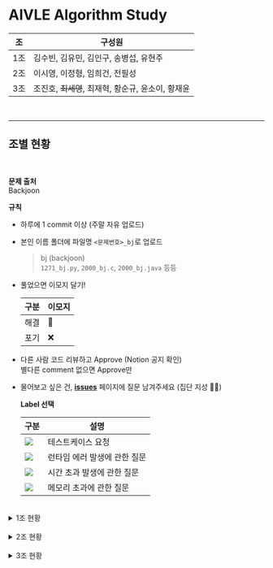 
# **AIVLE Algorithm Study**

| 조| 구성원 |
|--|--|
| 1조 | 김수빈, 김유민, 김인구, 송병섭, 유현주 |
| 2조 | 이시영, 이정형, 임희건, 전필성 |
| 3조 | 조진호, ~~최세영~~, 최재혁, 황순규, 윤소이, 황재윤 |

<br>

---

## **조별 현황**

<br>

**문제 출처**  
Backjoon    


**규칙**  

- 하루에 1 commit 이상 (주말 자유 업로드)   

- 본인 이름 폴더에 파일명 `<문제번호>_bj`로 업로드
    > bj (backjoon)  
    > `1271_bj.py`, `2000_bj.c`, `2000_bj.java` 등등
- 풀었으면 이모지 달기!

    | 구분 | 이모지 |
    |--|--|
    | 해결 | 💯 |
    | 포기 | ❌ |

- 다른 사람 코드 리뷰하고 Approve (Notion 공지 확인)  
    별다른 comment 없으면 Approve만  
    
- 물어보고 싶은 건, [**issues**](https://github.com/AIVLE-School-2-Study/Algorithm-study/issues) 페이지에 질문 남겨주세요 (집단 지성 💪💪)
    
    **Label 선택**  

    |구분|설명|
    |--|--|
    |<img src="https://img.shields.io/badge/테스트케이스 요청-141245?style=flat&logoColor=white"/></a> | 테스트케이스 요청 |
    |<img src="https://img.shields.io/badge/런타임 에러-E61659?style=flat&logoColor=white"/></a> | 런타임 에러 발생에 관한 질문 |
    |<img src="https://img.shields.io/badge/시간 초과-1D76DB?style=flat&logoColor=white"/></a> | 시간 초과 발생에 관한 질문 |
    |<img src="https://img.shields.io/badge/메모리 초과-0E8A16?style=flat&logoColor=white"/></a> | 메모리 초과에 관한 질문 |

<br>

<details>
<summary> 1조 현황 </summary>
<div markdown="1">

| 난이도 | 문제 | 출처 | 김수빈 | 김유민 | 김인구 | 송병섭 | 유현주 |   
|--|--|--|--|--|--|--|--|
|b-5|[1271](https://www.acmicpc.net/problem/1271)  | backjoon | 💯 | 💯 | 💯 | 💯 | 💯 |
|b-5|[4101](https://www.acmicpc.net/problem/4101)  | backjoon | 💯 | 💯 | 💯 | 💯 | 💯 |
|b-5|[4999](https://www.acmicpc.net/problem/4999)  | backjoon | 💯 | 💯 | 💯 | 💯 | 💯 |
|b-5|[10430](https://www.acmicpc.net/problem/10430)  | backjoon | 💯 | 💯 | 💯 | 💯 | 💯 |
|b-5|[8393](https://www.acmicpc.net/problem/8393)  | backjoon | 💯 | 💯 | 💯 | 💯 | 💯 |
|b-4|[10768](https://www.acmicpc.net/problem/10768)  | backjoon | 💯 | 💯 | 💯 | 💯 | 💯 |
|b-4|[10808](https://www.acmicpc.net/problem/10808)  | backjoon | 💯 | 💯 | 💯 | 💯 | 💯 |
|b-4|[2440](https://www.acmicpc.net/problem/2440)  | backjoon | 💯 | 💯 | 💯 | 💯 | 💯 |
|b-4|[1264](https://www.acmicpc.net/problem/1264)  | backjoon | 💯 | 💯 | 💯 | 💯 | 💯 |
|b-4|[2439](https://www.acmicpc.net/problem/2439)  | backjoon | 💯 | 💯 | 💯 | 💯 | 💯 |
|b-4|[3046](https://www.acmicpc.net/problem/3046)  | backjoon | 💯 | 💯 | 💯 | 💯 | 💯 |
|b-3|[1247](https://www.acmicpc.net/problem/1247)  | backjoon | 💯 | 💯 | 💯 | 💯 | 💯 |
|b-3|[2442](https://www.acmicpc.net/problem/2442)  | backjoon | 💯 | 💯 | 💯 | 💯 | 💯 |
|b-3|[2525](https://www.acmicpc.net/problem/2525)  | backjoon | 💯 | 💯 | 💯 | 💯 | 💯 |
|b-3|[2588](https://www.acmicpc.net/problem/2588)  | backjoon | 💯 | 💯 | 💯 | 💯 | 💯 |
|b-3|[2914](https://www.acmicpc.net/problem/2914)  | backjoon | 💯 | 💯 | 💯 | 💯 | 💯 |
|b-2|[1152](https://www.acmicpc.net/problem/1152)  | backjoon | 💯 | 💯 | 💯 | 💯 | 💯 |
|b-2|[1297](https://www.acmicpc.net/problem/1297)  | backjoon | 💯 | 💯 | 💯 | 💯 |  |
|b-1|[1110](https://www.acmicpc.net/problem/1110)  | backjoon | 💯 |  | 💯 | 💯 |  |
|b-1|[1157](https://www.acmicpc.net/problem/1157)  | backjoon | 💯 |  | 💯 | 💯 |  |
|b-1|[11653](https://www.acmicpc.net/problem/11653)  | backjoon | 💯 |  | 💯 | 💯 |  |
|b-1|[10989](https://www.acmicpc.net/problem/10989)  | backjoon |  💯| 💯 | 💯 | | 💯 |
|b-1|[2163](https://www.acmicpc.net/problem/2163)  | backjoon | 💯 | 💯 | 💯 | 💯 |  |
|b-1|[1259](https://www.acmicpc.net/problem/1259)  | backjoon | 💯 | 💯 | 💯 |  |  |



</div>
</details>

<br>

<details>
<summary> 2조 현황 </summary>
<div markdown="1">


| 난이도 | 문제 | 출처 | 이시영 | 이정형 | 임희건 | 전필성 |   
|--|--|--|--|--|--|--|
|b-5|[1271](https://www.acmicpc.net/problem/1271)  | backjoon | 💯|💯|💯|💯  |
|b-5|[4101](https://www.acmicpc.net/problem/4101)  | backjoon |💯|💯|💯| 💯 |
|b-5|[4999](https://www.acmicpc.net/problem/4999)  | backjoon |💯|💯|💯|  |
|b-5|[10430](https://www.acmicpc.net/problem/10430)  | backjoon |💯|💯|💯|  |
|b-5|[8393](https://www.acmicpc.net/problem/8393)  | backjoon |💯|💯|💯|  |
|b-4|[10768](https://www.acmicpc.net/problem/10768)  | backjoon |💯|💯|💯|  |
|b-4|[10808](https://www.acmicpc.net/problem/10808)  | backjoon |💯|💯|💯|  |
|b-4|[2440](https://www.acmicpc.net/problem/2440)  | backjoon |💯|💯|💯|  |
|b-4|[1264](https://www.acmicpc.net/problem/1264)  | backjoon |💯|💯|💯|  |
|b-4|[2439](https://www.acmicpc.net/problem/2439)  | backjoon |💯|💯|💯|  |
|b-4|[3046](https://www.acmicpc.net/problem/3046)  | backjoon |💯|💯|💯|  |
|b-3|[1247](https://www.acmicpc.net/problem/1247)  | backjoon |💯|💯|💯|  |
|b-3|[2442](https://www.acmicpc.net/problem/2442)  | backjoon |💯|💯|💯|  |
|b-3|[2525](https://www.acmicpc.net/problem/2525)  | backjoon |💯|💯|💯|  |
|b-3|[2588](https://www.acmicpc.net/problem/2588)  | backjoon |💯|💯|💯|  |
|b-3|[2914](https://www.acmicpc.net/problem/2914)  | backjoon |💯|💯|💯|  |
|b-2|[1152](https://www.acmicpc.net/problem/1152)  | backjoon |💯|  |  |  |
|b-2|[1297](https://www.acmicpc.net/problem/1297)  | backjoon |💯|  |  |  |
|b-1|[1110](https://www.acmicpc.net/problem/1110)  | backjoon |💯|  |  |  |
|b-1|[1157](https://www.acmicpc.net/problem/1157)  | backjoon |💯|  |  |  |
|b-1|[11653](https://www.acmicpc.net/problem/11653)  | backjoon |💯|  |  |  |
|b-1|[10989](https://www.acmicpc.net/problem/10989)  | backjoon |💯|  |  |  |
|b-1|[2163](https://www.acmicpc.net/problem/2163)  | backjoon |💯|  |  |  |
|b-1|[1259](https://www.acmicpc.net/problem/1259)  | backjoon |💯|  |  |  |

</div>
</details>

<br>

<details>
<summary> 3조 현황 </summary>
<div markdown="1">


| 난이도 | 문제 | 출처 | 조진호 | 최세영 | 최재혁 | 황순규 | 윤소이 | 황재윤 |
|--|--|--|--|--|--|--|--|--|
|b-5|[1271](https://www.acmicpc.net/problem/1271)  | backjoon |💯|💯|💯|💯|  |  |
|b-5|[4101](https://www.acmicpc.net/problem/4101)  | backjoon |💯|💯|💯|💯|  |  |
|b-5|[4999](https://www.acmicpc.net/problem/4999)  | backjoon |💯|  |💯|💯|  |  |
|b-5|[10430](https://www.acmicpc.net/problem/10430)  | backjoon |  |  |💯|💯|  |  |
|b-5|[8393](https://www.acmicpc.net/problem/8393)  | backjoon |  |  |💯|💯|  |  |
|b-4|[10768](https://www.acmicpc.net/problem/10768)  | backjoon |  |  |💯|💯|  |  |
|b-4|[10808](https://www.acmicpc.net/problem/10808)  | backjoon |  |  |  |💯|  |  |
|b-4|[2440](https://www.acmicpc.net/problem/2440)  | backjoon |  |  |💯|💯|  |  |
|b-4|[1264](https://www.acmicpc.net/problem/1264)  | backjoon |  |  |💯|💯|  |  |
|b-4|[2439](https://www.acmicpc.net/problem/2439)  | backjoon |  |  |💯|💯|  |  |
|b-4|[3046](https://www.acmicpc.net/problem/3046)  | backjoon |  |  |💯|💯|  |  |
|b-3|[1247](https://www.acmicpc.net/problem/1247)  | backjoon |  |  |💯|💯|  |  |
|b-3|[2442](https://www.acmicpc.net/problem/2442)  | backjoon |  |  |💯|💯|  |  |
|b-3|[2525](https://www.acmicpc.net/problem/2525)  | backjoon |  |  |  |💯|  |  |
|b-3|[2588](https://www.acmicpc.net/problem/2588)  | backjoon |  |  |  |💯|  |  |
|b-3|[2914](https://www.acmicpc.net/problem/2914)  | backjoon |  |  |  |💯|  |  |
|b-2|[1152](https://www.acmicpc.net/problem/1152)  | backjoon |  |  |  |💯|  |  |
|b-2|[1297](https://www.acmicpc.net/problem/1297)  | backjoon |  |  |  |💯|  |  |
|b-1|[1110](https://www.acmicpc.net/problem/1110)  | backjoon |  |  |  |💯|  |  |
|b-1|[1157](https://www.acmicpc.net/problem/1157)  | backjoon |  |  |  |💯|  |  |
|b-1|[11653](https://www.acmicpc.net/problem/11653)  | backjoon |  |  |💯| |  |  |
|b-1|[10989](https://www.acmicpc.net/problem/10989)  | backjoon |  |  |  | |  |  |
|b-1|[2163](https://www.acmicpc.net/problem/2163)  | backjoon |  |  |  |  |  |  |
|b-1|[1259](https://www.acmicpc.net/problem/1259)  | backjoon |  |  |  |  |  |  |

</div>
</details>
